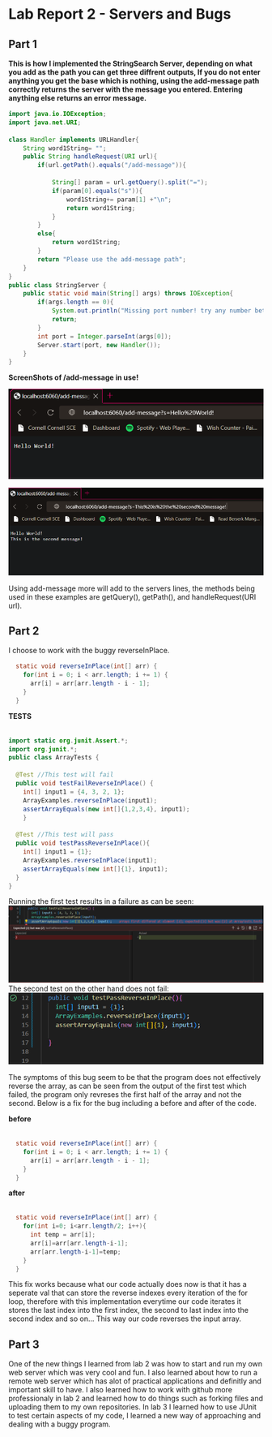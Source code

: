 # Lab Report 2 - Servers and Bugs 

## Part 1
**This is how I implemented the StringSearch Server, depending on what you add as the path you can get three diffrent outputs, If you do not enter anything you get the base which is nothing, using the add-message path correctly returns the server with the message you entered. Entering anything else returns an error message.**


```java
import java.io.IOException;
import java.net.URI;

class Handler implements URLHandler{
    String word1String= "";
    public String handleRequest(URI url){
        if(url.getPath().equals("/add-message")){
            
            String[] param = url.getQuery().split("=");
            if(param[0].equals("s")){
                word1String+= param[1] +"\n";
                return word1String;
            }
        }
        else{
            return word1String;
        }
        return "Please use the add-message path";
    }
}
public class StringServer {
    public static void main(String[] args) throws IOException{
        if(args.length == 0){
            System.out.println("Missing port number! try any number between 1024 and 49151");
            return;
        }
        int port = Integer.parseInt(args[0]);
        Server.start(port, new Handler());
    }
}
```
**ScreenShots of /add-message in use!**

![image](HelloWorld.png)

![image](second.png)

Using add-message more will add to the servers lines, the methods being used in these examples are getQuery(), getPath(), and handleRequest(URI url). 

## Part 2
I choose to work with the buggy reverseInPlace.

~~~java
  static void reverseInPlace(int[] arr) {
    for(int i = 0; i < arr.length; i += 1) {
      arr[i] = arr[arr.length - i - 1];
    }
  }
~~~

**TESTS**

~~~ java

import static org.junit.Assert.*;
import org.junit.*;
public class ArrayTests {

  @Test //This test will fail
  public void testFailReverseInPlace() {
    int[] input1 = {4, 3, 2, 1};
    ArrayExamples.reverseInPlace(input1);
    assertArrayEquals(new int[]{1,2,3,4}, input1);
	}
  
  @Test //This test will pass
  public void testPassReverseInPlace(){
    int[] input1 = {1};
    ArrayExamples.reverseInPlace(input1);
    assertArrayEquals(new int[]{1}, input1);
  }
}

~~~
Running the first test results in a failure as can be seen:
![image](fail.png)
The second test on the other hand does not fail:
![image](pass.png)

The symptoms of this bug seem to be that the program does not effectively reverse the array, as can be seen from the output of the first test which failed, the program only revreses the first half of the array and not the second. Below is a fix for the bug including a before and after of the code. 

**before**

```java

  static void reverseInPlace(int[] arr) {
    for(int i = 0; i < arr.length; i += 1) {
      arr[i] = arr[arr.length - i - 1];
    }
  }

```

**after**
```java

  static void reverseInPlace(int[] arr) {
    for(int i=0; i<arr.length/2; i++){
      int temp = arr[i];
      arr[i]=arr[arr.length-i-1];
      arr[arr.length-i-1]=temp;
    }
  }

```

This fix works because what our code actually does now is that it has a seperate val that can store the reverse indexes every iteration of the for loop, therefore with this implementation everytime our code iterates it stores the last index into the first index, the second to last index into the second index and so on...
This way our code reverses the input array. 



## Part 3
One of the new things I learned from lab 2 was how to start and run my own web server which was very cool and fun. I also learned about how to run a remote web server which has alot of practical applications and definitly and important skill to have. I also learned how to work with github more professionaly in lab 2 and learned how to do things such as forking files and uploading them to my own repositories.  In lab 3 I learned how to use JUnit to test certain aspects of my code, I learned a new way of approaching and dealing with a buggy program. 
